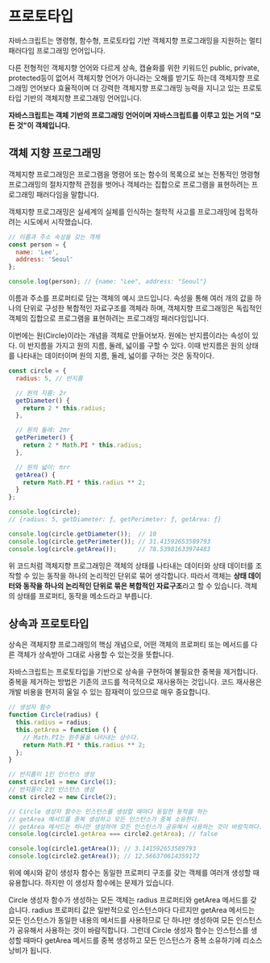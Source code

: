 # 프로토타입

자바스크립트는 명령형, 함수형, 프로토타입 기반 객체지향 프로그래밍을 지원하는 멀티 패러다임 프로그래밍 언어입니다.

다른 전형적인 객체지향 언어와 다르게 상속, 캡슐화를 위한 키워드인 public, private, protected등이 없어서 객체지향 언어가 아니라는 오해를 받기도 하는데 객체지향 프로그래밍 언어보다 효율적이며 더 강력한 객체지향 프로그래밍 능력을 지니고 있는 프로토타입 기반의 객체지향 프로그래밍 언어입니다.

**자바스크립트는 객체 기반의 프로그래밍 언어이며 자바스크립트를 이루고 있는 거의 "모든 것"이 객체입니다.**

## 객체 지향 프로그래밍

객체지향 프로그래밍은 프로그램을 명령어 또는 함수의 목록으로 보는 전통적인 명령형 프로그래밍의 절차지향적 관점을 벗어나 객체라는 집합으로 프로그램을 표현하려는 프로그래밍 패러다임을 말합니다.

객체지향 프로그래밍은 실세계의 실체를 인식하는 철학적 사고를 프로그래밍에 접목하려는 시도에서 시작했습니다.

```javascript
// 이름과 주소 속성을 갖는 객체
const person = {
  name: 'Lee',
  address: 'Seoul'
};

console.log(person); // {name: "Lee", address: "Seoul"}
```

이름과 주소를 프로퍼티로 담는 객체의 예시 코드입니다.
속성을 통해 여러 개의 값을 하나의 단위로 구성한 복합적인 자료구조를 객체라 하며, 객체지향 프로그래밍은 독립적인 객체의 집합으로 프로그램을 표현하려는 프로그래밍 패러다임입니다.

이번에는 원(Circle)이라는 개념을 객체로 만들어보자. 원에는 반지름이라는 속성이 있다. 이 반지름을 가지고 원의 지름, 둘레, 넓이를 구할 수 있다. 이때 반지름은 원의 상태를 나타내는 데이터이며 원의 지름, 둘레, 넓이를 구하는 것은 동작이다.

```javascript
const circle = {
  radius: 5, // 반지름

  // 원의 지름: 2r
  getDiameter() {
    return 2 * this.radius;
  },

  // 원의 둘레: 2πr
  getPerimeter() {
    return 2 * Math.PI * this.radius;
  },

  // 원의 넓이: πrr
  getArea() {
    return Math.PI * this.radius ** 2;
  }
};

console.log(circle);
// {radius: 5, getDiameter: ƒ, getPerimeter: ƒ, getArea: ƒ}

console.log(circle.getDiameter());  // 10
console.log(circle.getPerimeter()); // 31.41592653589793
console.log(circle.getArea());      // 78.53981633974483
```

위 코드처럼 객체지향 프로그래밍은 객체의 상태를 나타내는 데이터와 상태 데이터를 조작할 수 있는 동작을 하나의 논리적인 단위로 묶어 생각합니다.
따라서 객체는 **상태 데이터와 동작을 하나의 논리적인 단위로 묶은 복합적인 자료구조**라고 할 수 있습니다.
객체의 상태를 프로퍼티, 동작을 메소드라고 부릅니다.

## 상속과 프로토타입

상속은 객체지향 프로그래밍의 핵심 개념으로, 어떤 객체의 프로퍼티 또는 메서드를 다른 객체가 상속받아 그대로 사용할 수 있는것을 뜻합니다.

자바스크립트는 프로토타입을 기반으로 상속을 구현하여 불필요한 중복을 제거합니다.
중복을 제거하는 방법은 기존의 코드를 적극적으로 재사용하는 것입니다.
코드 재사용은 개발 비용을 현저히 울일 수 있는 잠재력이 있으므로 매우 중요합니다.

```javascript
// 생성자 함수
function Circle(radius) {
  this.radius = radius;
  this.getArea = function () {
    // Math.PI는 원주율을 나타내는 상수다.
    return Math.PI * this.radius ** 2;
  };
}

// 반지름이 1인 인스턴스 생성
const circle1 = new Circle(1);
// 반지름이 2인 인스턴스 생성
const circle2 = new Circle(2);

// Circle 생성자 함수는 인스턴스를 생성할 때마다 동일한 동작을 하는
// getArea 메서드를 중복 생성하고 모든 인스턴스가 중복 소유한다.
// getArea 메서드는 하나만 생성하여 모든 인스턴스가 공유해서 사용하는 것이 바람직하다.
console.log(circle1.getArea === circle2.getArea); // false

console.log(circle1.getArea()); // 3.141592653589793
console.log(circle2.getArea()); // 12.566370614359172
```

위에 예시와 같이 생성자 함수는 동일한 프로퍼티 구조를 갖는 객체를 여러개 생성할 때 유용합니다.
하지만 이 생성자 함수에는 문제가 있습니다.

Circle 생성자 함수가 생성하는 모든 객체는 radius 프로퍼티와 getArea 메서드를 갖습니다.
radius 프로퍼티 값은 일반적으로 인스턴스마다 다르지만 getArea 메서드는 모든 인스턴스가 동일한 내용의 메서드를 사용하므로 단 하나만 생성하여 모든 인스턴스가 공유해서 사용하는 것이 바람직합니다.
그런데 Circle 생성자 함수는 인스턴스를 생성할 때마다 getArea 메서드를 중복 생성하고 모든 인스턴스가 중복 소유하기에 리소스 낭비가 됩니다.